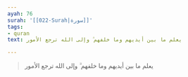 ```yaml
---
ayah: 76
surah: '[[022-Surah|سورة]]'
tags:
- quran
text: يعلم ما بين أيديهم وما خلفهم ۗ وإلى الله ترجع الأمور

---
```

> يعلم ما بين أيديهم وما خلفهم ۗ وإلى الله ترجع الأمور
